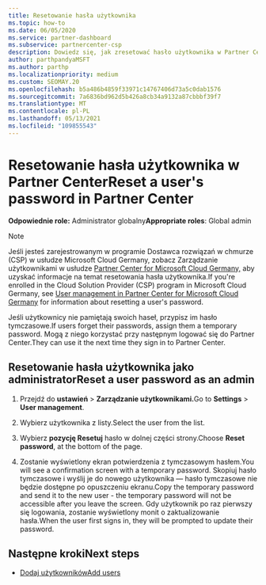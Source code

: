 ```yaml
---
title: Resetowanie hasła użytkownika
ms.topic: how-to
ms.date: 06/05/2020
ms.service: partner-dashboard
ms.subservice: partnercenter-csp
description: Dowiedz się, jak zresetować hasło użytkownika w Partner Center. Użytkownicy otrzymają hasło tymczasowe przy następnym zalogowaniu się do Partner Center.
author: parthpandyaMSFT
ms.author: parthp
ms.localizationpriority: medium
ms.custom: SEOMAY.20
ms.openlocfilehash: b5a486b4859f33971c14767406d73a5c0dab1576
ms.sourcegitcommit: 7a6836bd962d5b426a8cb34a9132a87cbbbf39f7
ms.translationtype: MT
ms.contentlocale: pl-PL
ms.lasthandoff: 05/13/2021
ms.locfileid: "109855543"
---
```

# <a name="reset-a-users-password-in-partner-center"></a><span data-ttu-id="da507-104">Resetowanie hasła użytkownika w Partner Center</span><span class="sxs-lookup"><span data-stu-id="da507-104">Reset a user's password in Partner Center</span></span>

<span data-ttu-id="da507-105">**Odpowiednie role:** Administrator globalny</span><span class="sxs-lookup"><span data-stu-id="da507-105">**Appropriate roles**: Global admin</span></span>

> [!NOTE]  
> <span data-ttu-id="da507-106">Jeśli jesteś zarejestrowanym w programie Dostawca rozwiązań w chmurze (CSP) w usłudze Microsoft Cloud Germany, zobacz Zarządzanie użytkownikami w usłudze [Partner Center for Microsoft Cloud Germany,](user-management-in-partner-center-for-microsoft-cloud-germany.md) aby uzyskać informacje na temat resetowania hasła użytkownika.</span><span class="sxs-lookup"><span data-stu-id="da507-106">If you're enrolled in the Cloud Solution Provider (CSP) program in Microsoft Cloud Germany, see [User management in Partner Center for Microsoft Cloud Germany](user-management-in-partner-center-for-microsoft-cloud-germany.md) for information about resetting a user's password.</span></span>

<span data-ttu-id="da507-107">Jeśli użytkownicy nie pamiętają swoich haseł, przypisz im hasło tymczasowe.</span><span class="sxs-lookup"><span data-stu-id="da507-107">If users forget their passwords, assign them a temporary password.</span></span> <span data-ttu-id="da507-108">Mogą z niego korzystać przy następnym logować się do Partner Center.</span><span class="sxs-lookup"><span data-stu-id="da507-108">They can use it the next time they sign in to Partner Center.</span></span>

## <a name="reset-a-user-password-as-an-admin"></a><span data-ttu-id="da507-109">Resetowanie hasła użytkownika jako administrator</span><span class="sxs-lookup"><span data-stu-id="da507-109">Reset a user password as an admin</span></span>

1. <span data-ttu-id="da507-110">Przejdź do **ustawień** &gt; **Zarządzanie użytkownikami.**</span><span class="sxs-lookup"><span data-stu-id="da507-110">Go to **Settings** &gt; **User management**.</span></span>

2. <span data-ttu-id="da507-111">Wybierz użytkownika z listy.</span><span class="sxs-lookup"><span data-stu-id="da507-111">Select the user from the list.</span></span>

3. <span data-ttu-id="da507-112">Wybierz **pozycję Resetuj** hasło w dolnej części strony.</span><span class="sxs-lookup"><span data-stu-id="da507-112">Choose **Reset password**, at the bottom of the page.</span></span>

4. <span data-ttu-id="da507-113">Zostanie wyświetlony ekran potwierdzenia z tymczasowym hasłem.</span><span class="sxs-lookup"><span data-stu-id="da507-113">You will see a confirmation screen with a temporary password.</span></span> <span data-ttu-id="da507-114">Skopiuj hasło tymczasowe i wyślij je do nowego użytkownika — hasło tymczasowe nie będzie dostępne po opuszczeniu ekranu.</span><span class="sxs-lookup"><span data-stu-id="da507-114">Copy the temporary password and send it to the new user - the temporary password will not be accessible after you leave the screen.</span></span> <span data-ttu-id="da507-115">Gdy użytkownik po raz pierwszy się logowania, zostanie wyświetlony monit o zaktualizowanie hasła.</span><span class="sxs-lookup"><span data-stu-id="da507-115">When the user first signs in, they will be prompted to update their password.</span></span>

## <a name="next-steps"></a><span data-ttu-id="da507-116">Następne kroki</span><span class="sxs-lookup"><span data-stu-id="da507-116">Next steps</span></span>

- [<span data-ttu-id="da507-117">Dodaj użytkowników</span><span class="sxs-lookup"><span data-stu-id="da507-117">Add users</span></span>](create-user-accounts-and-set-permissions.md)